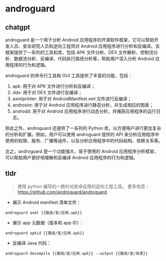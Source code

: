 # androguard 
## chatgpt 
androguard 是一个用于分析 Android 应用程序的开源软件框架，它可以帮助开发人员、安全研究人员和逆向工程师对 Android 应用程序进行分析和反编译。该框架提供了一系列的工具和库，包括 APK 文件分析、DEX 文件解析、控制流分析、数据流分析、反编译、代码执行路径分析等，帮助用户深入分析 Android 应用程序的行为和逻辑。

androguard 的命令行工具和 GUI 工具提供了丰富的功能，包括：

1. apk: 用于对 APK 文件进行分析和反编译；
2. ddx: 用于对 DEX 文件进行反编译；
3. axmlprinter: 用于对 AndroidManifest.xml 文件进行反编译；
4. androsim: 用于对 Android 应用程序进行静态分析，并生成相应的图表；
5. androdd: 用于对 Android 应用程序进行动态分析，并捕获应用程序的运行日志。

除此之外，androguard 还提供了一系列的 Python 库，以方便用户进行更加复杂的分析和扩展。例如，用户可以使用 androguard 提供的 API 来分析应用程序中使用的权限、服务、广播等组件，以及分析应用程序中的代码结构、依赖关系等。

总之，androguard 是一个功能强大、易于使用的 Android 应用程序分析框架，可以帮助用户更好地理解和反编译 Android 应用程序的行为和逻辑。 

## tldr 
 
> 使用 python 编写的一款针对安卓应用的逆向工程工具。
> 更多信息：<https://github.com/androguard/androguard>.

- 展示 Android manifest 清单文件：

`androguard axml {{路径/至/应用.apk}}`

- 展示 app 元数据（版本和 app ID）：

`androguard apkid {{路径/至/应用.apk}}`

- 反编译 Java 代码：

`androguard decompile {{路径/至/应用.apk}} --output {{路径/至/目录}}`
